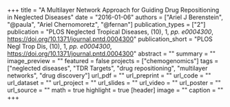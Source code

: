 +++
title = "A Multilayer Network Approach for Guiding Drug Repositioning in Neglected Diseases"
date = "2016-01-06"
authors = ["Ariel J Berenstein", "@paula", "Ariel Chernomoretz", "@fernan"]
publication_types = ["2"]
publication = "PLOS Neglected Tropical Diseases, (10), 1, _pp. e0004300_, https://doi.org/10.1371/journal.pntd.0004300"
publication_short = "PLOS Negl Trop Dis, (10), 1, _pp. e0004300_, https://doi.org/10.1371/journal.pntd.0004300"
abstract = ""
summary = ""
image_preview = ""
featured = false
projects = ["chemogenomics"]
tags = ["neglected diseases", "TDR Targets", "drug repositioning",
"multilayer networks", "drug discovery"]
url_pdf = ""
url_preprint = ""
url_code = ""
url_dataset = ""
url_project = ""
url_slides = ""
url_video = ""
url_poster = ""
url_source = ""
math = true
highlight = true
[header]
image = ""
caption = ""
+++
